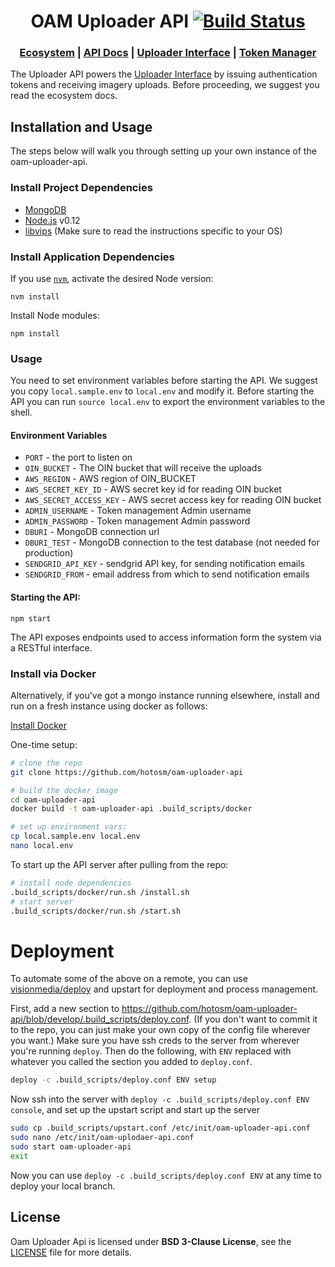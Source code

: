 <h1 align="center">OAM Uploader API
  <a href="https://travis-ci.org/hotosm/oam-uploader-api">
    <img src="https://travis-ci.org/hotosm/oam-uploader-api.svg" alt="Build Status"></img>
  </a></h1>

<div align="center">
  <h3>
  <a href="https://docs.openaerialmap.org/ecosystem/getting-started">Ecosystem</a>
  <span> | </span>
  <a href="http://hotosm.github.io/oam-uploader-api/">API Docs</a>
  <span> | </span>
  <a href="https://github.com/hotosm/oam-uploader">Uploader Interface</a>
  <span> | </span>
  <a href="https://github.com/hotosm/oam-uploader-admin">Token Manager</a>
  </h3>
</div>

The Uploader API powers the [Uploader Interface](https://github.com/hotosm/oam-uploader) by issuing authentication tokens and receiving imagery uploads. Before proceeding, we suggest you read the ecosystem docs.

## Installation and Usage

The steps below will walk you through setting up your own instance of the oam-uploader-api.

### Install Project Dependencies

- [MongoDB](https://www.mongodb.org/)
- [Node.js](https://nodejs.org/) v0.12
- [libvips](https://github.com/jcupitt/libvips) (Make sure to read the instructions specific to your OS)

### Install Application Dependencies

If you use [`nvm`](https://github.com/creationix/nvm), activate the desired Node version:

```
nvm install
```

Install Node modules:

```
npm install
```

### Usage
You need to set environment variables before starting the API. We suggest you copy `local.sample.env` to `local.env` and modify it. Before starting the API you can run `source local.env` to export the environment variables to the shell.

#### Environment Variables

- `PORT` - the port to listen on
- `OIN_BUCKET` - The OIN bucket that will receive the uploads
- `AWS_REGION` - AWS region of OIN_BUCKET
- `AWS_SECRET_KEY_ID` - AWS secret key id for reading OIN bucket
- `AWS_SECRET_ACCESS_KEY` - AWS secret access key for reading OIN bucket
- `ADMIN_USERNAME` - Token management Admin username
- `ADMIN_PASSWORD` - Token management Admin password
- `DBURI` - MongoDB connection url
- `DBURI_TEST` - MongoDB connection to the test database (not needed for
    production)
- `SENDGRID_API_KEY` - sendgrid API key, for sending notification emails
- `SENDGRID_FROM` - email address from which to send notification emails

#### Starting the API:

```
npm start
```

The API exposes endpoints used to access information form the system via a RESTful interface.

### Install via Docker

Alternatively, if you've got a mongo instance running elsewhere, install and
run on a fresh instance using docker as follows:

[Install Docker](https://docs.docker.com/installation/)

One-time setup:

```sh
# clone the repo
git clone https://github.com/hotosm/oam-uploader-api

# build the docker image
cd oam-uploader-api
docker build -t oam-uploader-api .build_scripts/docker

# set up environment vars:
cp local.sample.env local.env
nano local.env
```

To start up the API server after pulling from the repo:

```sh
# install node dependencies
.build_scripts/docker/run.sh /install.sh
# start server
.build_scripts/docker/run.sh /start.sh
```

# Deployment

To automate some of the above on a remote, you can use
[visionmedia/deploy](https://github.com/visionmedia/deploy) and upstart for
deployment and process management.

First, add a new section to
https://github.com/hotosm/oam-uploader-api/blob/develop/.build_scripts/deploy.conf.
(If you don't want to commit it to the repo, you can just make your own copy of the
config file wherever you want.) Make sure you have ssh creds to the server from
wherever you're running `deploy`. Then do the following, with `ENV` replaced with
whatever you called the section you added to `deploy.conf`.

```sh
deploy -c .build_scripts/deploy.conf ENV setup
```

Now ssh into the server with `deploy -c .build_scripts/deploy.conf ENV console`,
and set up the upstart script and start up the server

```sh
sudo cp .build_scripts/upstart.conf /etc/init/oam-uploader-api.conf
sudo nano /etc/init/oam-uplodaer-api.conf
sudo start oam-uploader-api
exit
```

Now you can use `deploy -c .build_scripts/deploy.conf ENV` at any time to
deploy your local branch.

## License
Oam Uploader Api is licensed under **BSD 3-Clause License**, see the [LICENSE](LICENSE) file for more details.

